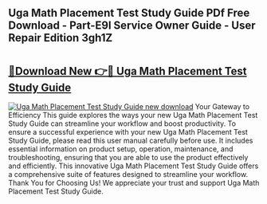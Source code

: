 ## Uga Math Placement Test Study Guide PDf Free Download - Part-E9l Service Owner Guide - User Repair Edition 3gh1Z

# <h2><a href="http://bc57649.oget.top/?id=Uga+Math+Placement+Test+Study+Guide">🔗Download New 👉🔴 Uga Math Placement Test Study Guide</a></h2>

[![Uga Math Placement Test Study Guide new download](https://i.imgur.com/5g1atiW.png)](http://bc57649.oget.top/?id=Uga+Math+Placement+Test+Study+Guide)
Your Gateway to Efficiency This guide explores the ways your new Uga Math Placement Test Study Guide can streamline your workflow and boost productivity. To ensure a successful experience with your new Uga Math Placement Test Study Guide, please read this user manual carefully before use. It includes essential information on product setup, operation, maintenance, and troubleshooting, ensuring that you are able to use the product effectively and efficiently. This innovative Uga Math Placement Test Study Guide offers a comprehensive suite of features designed to streamline your workflow. Thank You for Choosing Us! We appreciate your trust and support Uga Math Placement Test Study Guide.
